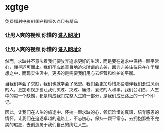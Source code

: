 # xgtge
免费福利电影91国产视频久久只有精品
                 
### 让男人爽的视频,你懂的  [进入网址1](https://jaakcc.com/?444)

### 让男人爽的视频,你懂的  [进入网址2](https://jaamcc.com/?444)
                       
然而，求缺并不意味着我们要放弃追求更好的生活，而是要在追求中保持一颗平常心，懂得适可而止。我们不应该盲目地追求所谓的完美，因为完美往往只存在于理想之中，而现实生活中，更多的是需要我们用心去经营和维护的平衡。

当我们学会了求缺，我们也就学会了感恩。我们会更加珍惜那些陪伴我们走过风雨的人，更加珍视那些让我们笑过、哭过、痛过、爱过的人和事。我们会明白，人生中的每一个缺憾，都是构成我们完整人生的一部分，是我们成长路上的一个个印记。




因此，让我们在人生的旅途中，怀揣一颗求缺的心，领悟珍惜的真谛，培育感恩的情怀。让我们在追逐卓越的道路上，不忘初心，保持一颗平常心，去拥抱那些不完美的瑕疵，去创造属于我们自己的绚烂人生。
